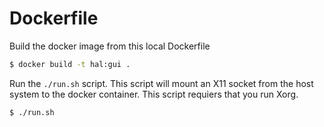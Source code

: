 # Dockerfile

Build the docker image from this local Dockerfile
```sh
$ docker build -t hal:gui .
```

Run the `./run.sh` script. This script will mount an X11 socket from the host system to the docker container.
This script requiers that you run Xorg.

```sh
$ ./run.sh
```
